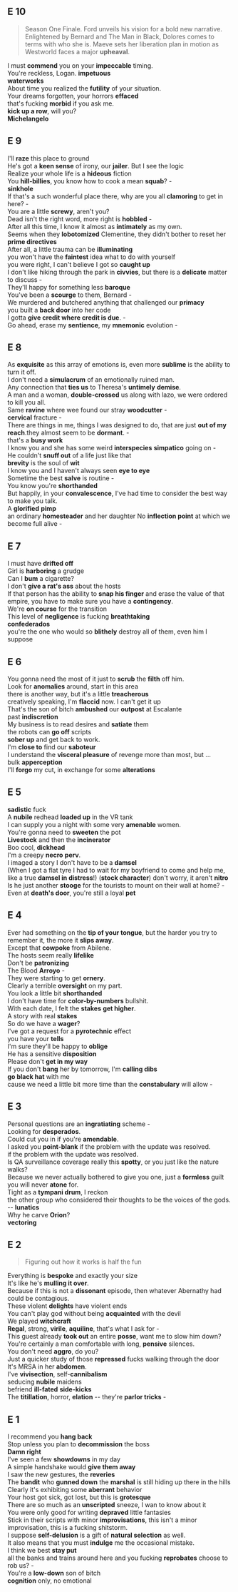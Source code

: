 ## E 10 

> Season One Finale. Ford unveils his vision for a bold new narrative. Enlightened by Bernard and The Man in Black, Dolores comes to terms with who she is. Maeve sets her liberation plan in motion as Westworld faces a major **upheaval**.

I must **commend** you on your **impeccable** timing.  
You're reckless, Logan. **impetuous**  
**waterworks**  
About time you realized the **futility** of your situation.  
Your dreams forgotten, your horrors **effaced**  
that's fucking **morbid** if you ask me.  
**kick up a row**, will you?   
**Michelangelo** 


## E 9 

I'll **raze** this place to ground  
He's got a **keen sense** of irony, our **jailer**. But I see the logic   
Realize your whole life is a **hideous** fiction  
You **hill-billies**, you know how to cook a mean **squab**? -  
**sinkhole**  
If that's a such wonderful place there, why are you all **clamoring** to get in here? -  
You are a little **screwy**, aren't you?  
Dead isn't the right word, more right is **hobbled** -  
After all this time, I know it almost as **intimately** as my own.  
Seems when they **lobotomized** Clementine, they didn't bother to reset her **prime directives**  
After all, a little trauma can be **illuminating**  
you won't have the **faintest** idea what to do with yourself  
you were right, I can't believe I got so **caught up**   
I don't like hiking through the park in **civvies**, but there is a **delicate** matter to discuss -  
They'll happy for something less **baroque**  
You've been a **scourge** to them, Bernard -   
We murdered and butchered anything that challenged our **primacy**  
you built a **back door** into her code  
I gotta **give credit where credit is due**. -  
Go ahead, erase my **sentience**, my **mnemonic** evolution -  

## E 8

As **exquisite** as this array of emotions is, even more **sublime** is the ability to turn it off.  
I don't need a **simulacrum** of an emotionally ruined man.  
Any connection that **ties us** to Theresa's **untimely** **demise**.  
A man and a woman, **double-crossed** us along with lazo, we were ordered to kill you all.  
Same **ravine** where wee found our stray **woodcutter** -  
**cervical** fracture -  
There are things in me, things I was designed to do, that are just **out of my reach**.they almost seem to be **dormant**. -  
that's a **busy work**  
I know you and she has some weird **interspecies** **simpatico** going on -  
He couldn't **snuff out** of a life just like that  
**brevity** is the soul of **wit**  
I know  you and I haven't always seen **eye to eye**  
Sometime the best **salve** is routine -  
You know you're **shorthanded**  
But happily, in your **convalescence**, I've had time to consider the best way to make you talk.  
A **glorified** **pimp**  
an ordinary **homesteader** and her daughter 
No **inflection point** at which we become full alive -  


## E 7  

I must have **drifted off**  
Girl is **harboring** a grudge  
Can I **bum** a cigarette?  
I don't **give a rat's ass** about the hosts  
If that person has the ability to **snap his finger** and erase the value of that empire, you have to make sure you have a **contingency**.  
We're **on course** for the transition  
This level of **negligence** is fucking **breathtaking**  
**confederados**  
you're the one who would so **blithely** destroy all of them, even him I suppose  

## E 6 

You gonna need the most of it just to **scrub** the **filth** off him.  
Look for **anomalies** around, start in this area  
there is another way, but it's a little **treacherous**  
creatively speaking, I'm **flaccid** now. I can't get it up  
That's the son of bitch **ambushed** our **outpost** at Escalante  
past **indiscretion**  
My business is to read desires and **satiate** them  
the robots can **go off** scripts  
**sober up** and get back to work.  
I'm **close to** find our **saboteur**  
I understand the **visceral pleasure** of revenge more than most, but ...  
bulk **apperception**  
I'll **forgo** my cut, in exchange for some **alterations**  

## E 5

**sadistic** fuck  
A **nubile** redhead **loaded up** in the VR tank  
I can supply you a night with some very **amenable** women.  
You're gonna need to **sweeten** the pot  
**Livestock** and then the **incinerator**  
Boo cool, **dickhead**  
I'm a creepy **necro** **perv**.  
I imaged a story I don't have to be a **damsel**  
(When I got a flat tyre I had to wait for my boyfriend to come and help me, like a true **damsel in distress**!)
(**stock character**)
don't worry, it aren't **nitro**  
Is he just another **stooge** for the tourists to mount on their wall at home? -  
Even at **death's door**, you're still a loyal **pet**  

## E 4 
Ever had something on the **tip of your tongue**, but the harder you try to remember it, the more it **slips away**.  
Except that **cowpoke** from Abilene.  
The hosts seem really **lifelike**  
Don't be **patronizing**  
The Blood **Arroyo** -  
They were starting to get **ornery**.  
Clearly a terrible **oversight** on my part.  
You look a little bit **shorthanded**  
I don't have time for **color-by-numbers** bullshit.  
With each date, I felt the **stakes** **get higher**.  
A story with real **stakes**  
So do we have a **wager**?  
I've got a request for a **pyrotechnic** effect  
you have your **tells**  
I'm sure they'll be happy to **oblige**  
He has a sensitive **disposition**  
Please don't **get in my way**  
If you don't **bang** her by tomorrow, I'm **calling dibs**  
**go black hat** with me  
cause we need a little bit more time than the **constabulary** will allow -  


## E 3
Personal questions are an **ingratiating** scheme -  
Looking for **desperados**.  
Could cut you in if you're **amendable**.  
I asked you **point-blank** if the problem with the update was resolved.  
 if the problem with the update was resolved.  
Is QA surveillance coverage really this **spotty**, or you just like the nature walks?  
Because we never actually bothered to give you one, just a **formless** guilt you will never **atone** for.  
Tight as a **tympani drum**, I reckon  
the other group who considered their thoughts to be the voices of the gods. --  **lunatics**  
Why he carve **Orion**?  
**vectoring**  


## E 2  
> Figuring out how it works is half the fun  

Everything is **bespoke** and exactly your size  
It's like he's **mulling it over**.  
Because if this is not a **dissonant** episode, then whatever Abernathy had could be contagious.  
These violent **delights** have violent ends  
You can't play god without being **acquainted** with the devil  
We played **witchcraft**  
**Regal**, strong, **virile**, **aquiline**, that's what I ask for -  
This guest already **took out** an entire **posse**, want me to slow him down?  
You're certainly a man comfortable with long, **pensive** silences.  
You don't need **aggro**, do you?  
Just a quicker study of those **repressed** fucks walking through the door  
It's MRSA in her **abdomen**.  
I've **vivisection**, self-**cannibalism**  
seducing **nubile** maidens  
befriend **ill-fated** **side-kicks**  
The **titillation**, horror, **elation** -- they're **parlor tricks** -  

## E 1 
I recommend you **hang back**  
Stop unless you plan to **decommission** the boss  
**Damn right**  
I've seen a few **showdowns** in my day  
A simple handshake would **give them away**  
I saw the new gestures, the **reveries**  
The **bandit** who **gunned down** the **marshal** is still hiding up there in the hills  
Clearly it's exhibiting some **aberrant** behavior  
Your host got sick, got lost, but this is **grotesque**  
There are so much as an **unscripted** sneeze, I wan to know about it  
You were only good for writing **depraved** little fantasies  
Stick in their scripts with minor **improvisations**, this isn't a minor improvisation, this is a fucking shitstorm.  
I suppose **self-delusion** is a gift of **natural selection** as well.  
It also means that you must **indulge** me the occasional mistake.  
I think we best **stay put**  
all the banks and trains around here and you fucking **reprobates** choose to rob us? -  
You're a **low-down** son of bitch  
**cognition** only, no emotional  


